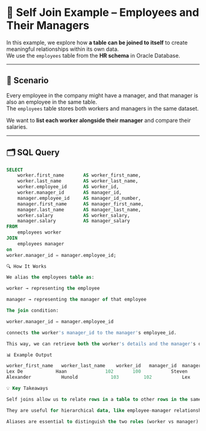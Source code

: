 # 👥 Self Join Example – Employees and Their Managers

In this example, we explore how **a table can be joined to itself** to create meaningful relationships within its own data.  
We use the `employees` table from the **HR schema** in Oracle Database.

---

## 📌 Scenario

Every employee in the company might have a manager, and that manager is also an employee in the same table.  
The `employees` table stores both workers and managers in the same dataset.

We want to **list each worker alongside their manager** and compare their salaries.

---

## 🗂 SQL Query

```sql
SELECT 
    worker.first_name       AS worker_first_name,
    worker.last_name        AS worker_last_name,
    worker.employee_id      AS worker_id,
    worker.manager_id       AS manager_id,
    manager.employee_id     AS manager_id_number,
    manager.first_name      AS manager_first_name,
    manager.last_name       AS manager_last_name,
    worker.salary           AS worker_salary,
    manager.salary          AS manager_salary
FROM 
    employees worker
JOIN 
    employees manager
on
worker.manager_id = manager.employee_id;

🔍 How It Works

We alias the employees table as:

worker → representing the employee

manager → representing the manager of that employee

The join condition:

worker.manager_id = manager.employee_id

connects the worker's manager_id to the manager's employee_id.

This way, we can retrieve both the worker's details and the manager's details from the same table.

📊 Example Output

worker_first_name	worker_last_name	worker_id	manager_id	manager_first_name	manager_last_name	worker_salary	manager_salary
Lex	De            Haan	            102	      100	        Steven	            King	            17000	        24000
Alexander	        Hunold	          103	      102        	Lex	                De Haan           9000          17000

💡 Key Takeaways

Self joins allow us to relate rows in a table to other rows in the same table.

They are useful for hierarchical data, like employee-manager relationships.

Aliases are essential to distinguish the two roles (worker vs manager) in the query.
